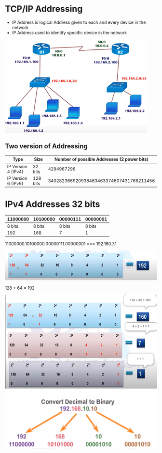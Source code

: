 # TCP/IP Addressing

<ul>
    <li>
        IP Address is logical Address given to each and every device in the network
    </li>
    <li>
        IP Address used to identify specific device in the network
    </li>
</ul>

<img src="images/2022-08-01_01h04_52.png" />

## Two version of Addressing

| Type                | Size     | Number of possible Addresses (2 power bits) |
| ------------------- | -------- | ------------------------------------------- |
| IP Version 4 (IPv4) | 32 bits  | 4294967296                                  |
| IP Version 6 (IPv6) | 128 bits | 340282366920938463463374607431768211456     |

# IPv4 Addresses 32 bits
| 11000000 | 10100000 | 00000111 | 00000001 |
| -------- | -------- | -------- | -------- |
| 8 bits   | 8 bits   | 8 bits   | 8 bits   |
| 192      | 168      | 7        | 1        |

11000000.10100000.00000111.00000001 === 192.160.7.1



<img src="images/2022-08-01_01h35_01.png" />

128 + 64 = 192

<img src="images/2022-08-01_01h37_23.png" />

<img src="images/2022-08-01_01h46_27.png" />



